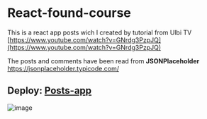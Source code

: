# React-found-course 
This is a react app posts wich I created by tutorial from Ulbi TV
[https://www.youtube.com/watch?v=GNrdg3PzpJQ](https://www.youtube.com/watch?v=GNrdg3PzpJQ)

The posts and comments have been read from **JSONPlaceholder**
https://jsonplaceholder.typicode.com/

## Deploy: [Posts-app](https://andrewmotevich.github.io/react-found-course/)

![image](https://user-images.githubusercontent.com/101500007/225300640-6ff83205-438d-4e0c-a60f-080182a87f0a.png)
